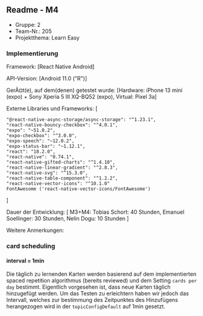 ## Readme - M4

* Gruppe:	2
* Team-Nr.: 205
* Projektthema: Learn Easy

### Implementierung

Framework:	[React Native Android]

API-Version:	[Android 11.0 ("R")]

GerÃ¤t(e), auf dem(denen) getestet wurde:
[Hardware: iPhone 13 mini (expo) + Sony Xperia 5 III XQ-BQ52 (expo), Virtual: Pixel 3a]

Externe Libraries und Frameworks:
[

    "@react-native-async-storage/async-storage": "^1.23.1",
    "react-native-bouncy-checkbox": "^4.0.1",
    "expo": "~51.0.2",
    "expo-checkbox": "^3.0.0",
    "expo-speech": "~12.0.2",
    "expo-status-bar": "~1.12.1",
    "react": "18.2.0",
    "react-native": "0.74.1",
    "react-native-gifted-charts": "^1.4.10",
    "react-native-linear-gradient": "^2.8.3",
    "react-native-svg": "^15.3.0",
    "react-native-table-component": "^1.2.2",
    "react-native-vector-icons": "^10.1.0"
    FontAwesome ('react-native-vector-icons/FontAwesome')

]

Dauer der Entwicklung:
[
 M3+M4:
 Tobias Schort: 40 Stunden,
 Emanuel Soellinger: 30 Stunden,
 Nelin Dogu: 10 Stunden
]

Weitere Anmerkungen:

### card scheduling
#### interval = 1min
Die täglich zu lernenden Karten werden basierend auf dem implementierten spaced repetition algorithmus (bereits reviewed) und dem Setting `cards per day` bestimmt.
Eigentlich vorgesehen ist, dass neue Karten täglich hinzugefügt werden.
Um das Testen zu erleichtern haben wir jedoch das Intervall, welches zur bestimmung des Zeitpunktes des Hinzufügens herangezogen wird in der `topicConfigDefault` auf 1min gesetzt.
